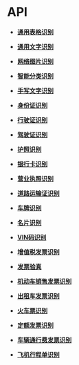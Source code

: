 # API<a name="ocr_03_0014"></a>

-   **[通用表格识别](通用表格识别.md)**  

-   **[通用文字识别](通用文字识别.md)**  

-   **[网络图片识别](网络图片识别.md)**  

-   **[智能分类识别](智能分类识别.md)**  

-   **[手写文字识别](手写文字识别.md)**  

-   **[身份证识别](身份证识别.md)**  

-   **[行驶证识别](行驶证识别.md)**  

-   **[驾驶证识别](驾驶证识别.md)**  

-   **[护照识别](护照识别.md)**  

-   **[银行卡识别](银行卡识别.md)**  

-   **[营业执照识别](营业执照识别.md)**  

-   **[道路运输证识别](道路运输证识别.md)**  

-   **[车牌识别](车牌识别.md)**  

-   **[名片识别](名片识别.md)**  

-   **[VIN码识别](VIN码识别.md)**  

-   **[增值税发票识别](增值税发票识别.md)**  

-   **[发票验真](发票验真.md)**  

-   **[机动车销售发票识别](机动车销售发票识别.md)**  

-   **[出租车发票识别](出租车发票识别.md)**  

-   **[火车票识别](火车票识别.md)**  

-   **[定额发票识别](定额发票识别.md)**  

-   **[车辆通行费发票识别](车辆通行费发票识别.md)**  

-   **[飞机行程单识别](飞机行程单识别.md)**  


